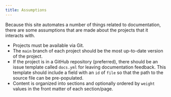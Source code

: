 ```yaml
---
title: Assumptions
---
```


Because this site automates a number of things related to documentation, there are some assumptions that are made about the projects that it interacts with. 

* Projects must be available via Git.
* The `main` branch of each project should be the most up-to-date version of the project.
* If the project is in a GitHub repository (preferred), there should be an issue template called `docs.yml` for leaving documentation feedback. This template should include a field with an `id` of `file` so that the path to the source file can be pre-populated.
* Content is organized into sections and optionally ordered by `weight` values in the front matter of each section/page.
